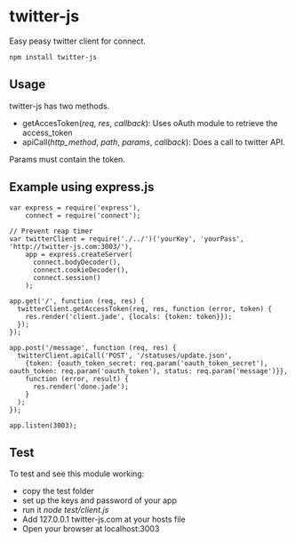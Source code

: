 # twitter-js

Easy peasy twitter client for connect.

    npm install twitter-js

## Usage

twitter-js has two methods.

* getAccesToken(_req_, _res_, _callback_): Uses oAuth module to retrieve the access_token
* apiCall(_http_method_, _path_, _params_, _callback_): Does a call to twitter API.

Params must contain the token.

## Example using express.js

    var express = require('express'),
        connect = require('connect');

    // Prevent reap timer
    var twitterClient = require('./../')('yourKey', 'yourPass', 'http://twitter-js.com:3003/'),
        app = express.createServer(
          connect.bodyDecoder(),
          connect.cookieDecoder(),
          connect.session()
        );

    app.get('/', function (req, res) {
      twitterClient.getAccessToken(req, res, function (error, token) {
        res.render('client.jade', {locals: {token: token}});
      });
    });

    app.post('/message', function (req, res) {
      twitterClient.apiCall('POST', '/statuses/update.json',
        {token: {oauth_token_secret: req.param('oauth_token_secret'), oauth_token: req.param('oauth_token'), status: req.param('message')}},
        function (error, result) {
          res.render('done.jade');
        }
      );
    });

    app.listen(3003);


## Test

To test and see this module working:

  * copy the test folder
  * set up the keys and password of your app
  * run it _node test/client.js_
  * Add 127.0.0.1 twitter-js.com at your hosts file
  * Open your browser at localhost:3003
